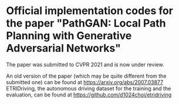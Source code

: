 # Official implementation codes for the paper "PathGAN: Local Path Planning with Generative Adversarial Networks"

The paper was submitted to CVPR 2021 and is now under review.

An old version of the paper (which may be quite different from the submitted one) can be found at https://arxiv.org/abs/2007.03877
ETRIDriving, the autonomous driving dataset for the training and the evaluation, can be found at https://github.com/d1024choi/etridriving
